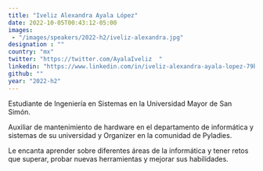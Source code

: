 ```yaml
---
title: "Iveliz Alexandra Ayala López"
date: 2022-10-05T00:43:12-05:00
images: 
 - "/images/speakers/2022-h2/iveliz-alexandra.jpg"
designation : ""
country: "mx"
twitter: "https://twitter.com/AyalaIveliz  "
linkedin: "https://www.linkedin.com/in/iveliz-alexandra-ayala-lopez-79b2691b1/"
github: ""
year: "2022-h2"
---
```


Estudiante de Ingeniería en Sistemas en la Universidad Mayor de San Simón.

Auxiliar de mantenimiento de hardware en el departamento de informática y sistemas de su universidad y Organizer en la comunidad de Pyladies.

Le encanta aprender sobre diferentes áreas de la informática y tener retos que superar, probar nuevas herramientas y mejorar sus habilidades. 